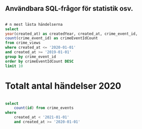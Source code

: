 ## Användbara SQL-frågor för statistik osv.

```sql

# n mest lästa händelserna
select 
year(created_at) as createdYear, created_at, crime_event_id,
count(crime_event_id) as crimeEventIdCount
from crime_views
where created_at <= '2020-01-01'
and created_at >= '2019-01-01'
group by crime_event_id
order by crimeEventIdCount DESC
limit 10

```
# Totalt antal händelser 2020

```sql

select 
	count(id) from crime_events
where 
	created_at < '2021-01-01'
	and created_at >= '2020-01-01'

```
